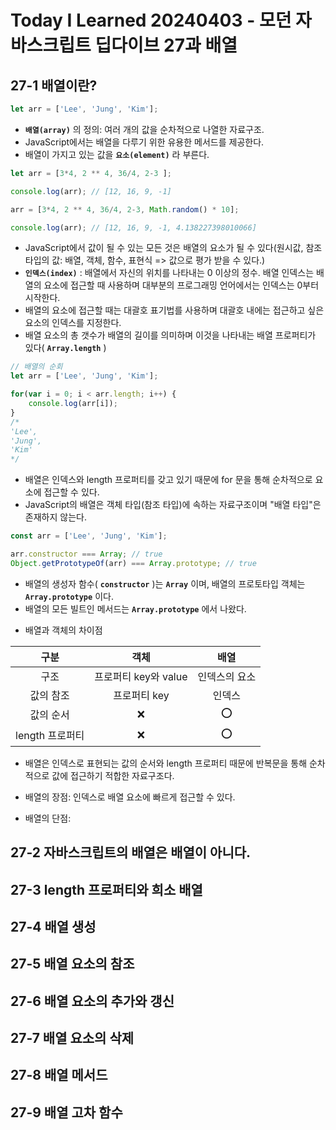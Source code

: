 # Today I Learned 20240403 - 모던 자바스크립트 딥다이브 27과 배열

## 27-1 배열이란?
```javascript
let arr = ['Lee', 'Jung', 'Kim'];
```
- **`배열(array)`** 의 정의: 여러 개의 값을 순차적으로 나열한 자료구조.
- JavaScript에서는 배열을 다루기 위한 유용한 메서드를 제공한다.
- 배열이 가지고 있는 값을 **`요소(element)`** 라 부른다.

```javascript
let arr = [3*4, 2 ** 4, 36/4, 2-3 ];

console.log(arr); // [12, 16, 9, -1]

arr = [3*4, 2 ** 4, 36/4, 2-3, Math.random() * 10];

console.log(arr); // [12, 16, 9, -1, 4.138227398010066]
```
- JavaScript에서 값이 될 수 있는 모든 것은 배열의 요소가 될 수 있다(원시값, 참조 타입의 값: 배열, 객체, 함수, 표현식 => 값으로 평가 받을 수 있다.)
- **`인덱스(index)`** : 배열에서 자신의 위치를 나타내는 0 이상의 정수. 배열 인덱스는 배열의 요소에 접근할 때 사용하며 대부분의 프로그래밍 언어에서는 인덱스는 0부터 시작한다.
- 배열의 요소에 접근할 때는 대괄호 표기법를 사용하며 대괄호 내에는 접근하고 싶은 요소의 인덱스를 지정한다.
- 배열 요소의 총 갯수가 배열의 길이를 의미하며 이것을 나타내는 배열 프로퍼티가 있다( **`Array.length`** )

```javascript
// 배열의 순회
let arr = ['Lee', 'Jung', 'Kim'];

for(var i = 0; i < arr.length; i++) {
    console.log(arr[i]);
}
/*
'Lee',
'Jung',
'Kim'
*/
```
- 배열은 인덱스와 length 프로퍼티를 갖고 있기 때문에 for 문을 통해 순차적으로 요소에 접근할 수 있다.
- JavaScript의 배열은 객체 타입(참조 타입)에 속하는 자료구조이며 "배열 타입"은 존재하지 않는다.

```javascript
const arr = ['Lee', 'Jung', 'Kim'];

arr.constructor === Array; // true
Object.getPrototypeOf(arr) === Array.prototype; // true
```

- 배열의 생성자 함수( **`constructor`** )는 **`Array`** 이며, 배열의 프로토타입 객체는 **`Array.prototype`** 이다.
- 배열의 모든 빌트인 메서드는 **`Array.prototype`** 에서 나왔다.

* 배열과 객체의 차이점

| 구분 | 객체 | 배열 |
| :-: | :-: | :-: |
| 구조 | 프로퍼티 key와 value | 인덱스의 요소 |
| 값의 참조 | 프로퍼티 key | 인덱스 |
| 값의 순서 | ❌ | ⭕️ |
| length 프로퍼티 | ❌ | ⭕️ |

- 배열은 인덱스로 표현되는 값의 순서와 length 프로퍼티 때문에 반복문을 통해 순차적으로 값에 접근하기 적합한 자료구조다.

- 배열의 장점: 인덱스로 배열 요소에 빠르게 접근할 수 있다.
- 배열의 단점: 

## 27-2 자바스크립트의 배열은 배열이 아니다.

## 27-3 length 프로퍼티와 희소 배열

## 27-4 배열 생성

## 27-5 배열 요소의 참조

## 27-6 배열 요소의 추가와 갱신

## 27-7 배열 요소의 삭제

## 27-8 배열 메서드

## 27-9 배열 고차 함수
